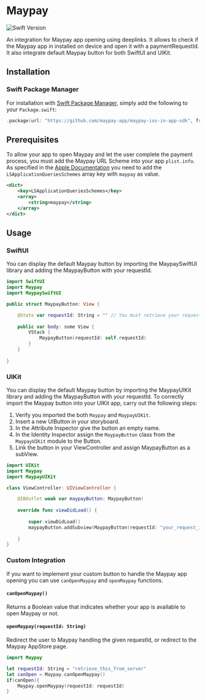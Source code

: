 # Maypay

![Swift Version](https://img.shields.io/badge/swift-5.3.0-orange.svg)

An integration for Maypay app opening using deeplinks. It allows to check if the Maypay app in installed on device and open it with a paymentRequestId.
It also integrate default Maypay button for both SwiftUI and UIKit.

## Installation

### Swift Package Manager

For installation with [Swift Package Manager](https://github.com/apple/swift-package-manager), simply add the following to your `Package.swift`:

```swift
.package(url: "https://github.com/maypay-app/maypay-ios-in-app-sdk", from: "1.0.0")
```

## Prerequisites
To allow your app to open Maypay and let the user complete the payment process, you must add the Maypay URL Scheme into your app `plist.info`. 
As specified in the [Apple Documentation](https://developer.apple.com/documentation/uikit/uiapplication/1622952-canopenurl) you need to add the `LSApplicationQueriesSchemes` array key with `maypay` as value.

```xml
<dict>
    <key>LSApplicationQueriesSchemes</key>
    <array>
        <string>maypay</string>
    </array>
</dict>
```



## Usage

### SwiftUI

You can display the default Maypay button by importing the MaypaySwiftUI library and adding the MaypayButton with your requestId.

```swift
import SwiftUI
import Maypay
import MaypaySwiftUI

public struct MaypayButton: View {

    @State var requestId: String = "" // You must retrieve your requestId from server.
    
    public var body: some View {
        VStack {
            MaypayButton(requestId: self.requestId)
        }
    }
    
}

```

### UIKit

You can display the default Maypay button by importing the MaypayUIKit library and adding the MaypayButton with your requestId.
To correctly import the Maypay button into your UIKit app, carry out the following steps:
1. Verify you imported the both `Maypay` and `MaypayUIKit`.
2. Insert a new UIButton in your storyboard.
3. In the Attribute Inspector give the button an empty name.
4. In the Identity Inspector assign the `MaypayButton` class from the `MaypayUIKit` module to the Button.
5. Link the button in your ViewController and assign MaypayButton as a subView.
 
```swift
import UIKit
import Maypay
import MaypayUIKit

class ViewController: UIViewController {

    @IBOutlet weak var maypayButton: MaypayButton!
    
    override func viewDidLoad() {
        
        super.viewDidLoad()
        maypayButton.addSubview(MaypayButton(requestId: "your_request_id")) 
        
    }
}
```

### Custom Integration

If you want to implement your custom button to handle the Maypay app opening you can use `canOpenMaypay` and `openMaypay` functions.

#### `canOpenMaypay()`
Returns a Boolean value that indicates whether your app is available to open Maypay or not.

#### `openMaypay(requestId: String)`
Redirect the user to Maypay handling the given requestId, or redirect to the Maypay AppStore page.

```swift
import Maypay

let requestId: String = "retrieve_this_from_server"
let canOpen = Maypay.canOpenMaypay()
if(canOpen){
    Maypay.openMaypay(requestId: requestId)
}
```